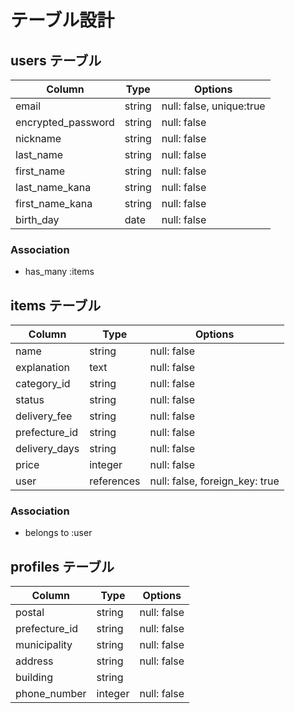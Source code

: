 # テーブル設計

## users テーブル

| Column             | Type   | Options                  |
| ------------------ | ------ | ------------------------ |
| email              | string | null: false, unique:true |
| encrypted_password | string | null: false              |
| nickname           | string | null: false              |
| last_name          | string | null: false              |
| first_name         | string | null: false              |
| last_name_kana     | string | null: false              |
| first_name_kana    | string | null: false              |
| birth_day          | date   | null: false              |

### Association

- has_many :items



## items テーブル

| Column             | Type         | Options                  |
| ------------------ | ------------ | ------------------------ |
| name               | string       | null: false              |
| explanation        | text         | null: false              |
| category_id        | string       | null: false              |
| status             | string       | null: false              |
| delivery_fee       | string       | null: false              |
| prefecture_id      | string       | null: false              |
| delivery_days      | string       | null: false              |
| price              | integer      | null: false              |
| user               | references   | null: false, foreign_key: true             |


### Association

- belongs to :user


## profiles テーブル

| Column             | Type       | Options                        |
| ------------------ | ---------- | ------------------------------ |
| postal             | string     | null: false                    |
| prefecture_id      | string     | null: false                    |
| municipality       | string     | null: false                    |
| address            | string     | null: false                    |
| building           | string     |                                |
| phone_number       | integer    | null: false                    |

